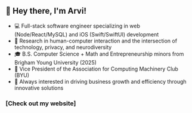## 👋 Hey there, I'm Arvi! 

- 💻 Full-stack software engineer specializing in web (Node/React/MySQL) and iOS (Swift/SwiftUI) development
- 🔎 Research in human-computer interaction and the intersection of technology, privacy, and neurodiversity
- 🎓 B.S. Computer Science + Math and Entrepreneurship minors from Brigham Young University (2025)
- 🔭 Vice President of the Association for Computing Machinery Club (BYU)
- 🌱 Always interested in driving business growth and efficiency through innovative solutions
 
###   [Check out my website]

[website]: https://www.arvih.com
